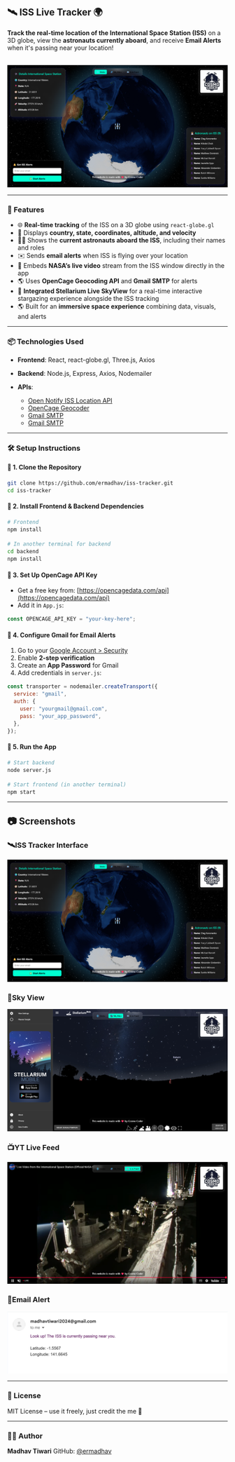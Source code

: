 ## 🛰️ ISS Live Tracker 🌍

**Track the real-time location of the International Space Station (ISS)** on a 3D globe, view the **astronauts currently aboard**, and receive **Email Alerts** when it's passing near your location!
<br>
<br>

![ISS Tracker Preview](client/src/assets/image.png)

---

### 🚀 Features

- 🌐 **Real-time tracking** of the ISS on a 3D globe using `react-globe.gl`
- 📍 Displays **country, state, coordinates, altitude, and velocity**
- 🧑‍🚀 Shows the **current astronauts aboard the ISS**, including their names and roles
- ✉️ Sends **email alerts** when ISS is flying over your location
- 🎥 Embeds **NASA’s live video** stream from the ISS window directly in the app
- 🌎 Uses **OpenCage Geocoding API** and **Gmail SMTP** for alerts
- 🔭 **Integrated Stellarium Live SkyView** for a real-time interactive stargazing experience alongside the ISS tracking
- 🌎 Built for an **immersive space experience** combining data, visuals, and alerts
---

### 📦 Technologies Used

- **Frontend**: React, react-globe.gl, Three.js, Axios
- **Backend**: Node.js, Express, Axios, Nodemailer
- **APIs**:

  - [Open Notify ISS Location API](http://open-notify.org/Open-Notify-API/ISS-Location-Now/)
  - [OpenCage Geocoder](https://opencagedata.com/)
  - [Gmail SMTP](https://support.google.com/accounts/answer/185833?hl=en)
  - [Gmail SMTP](https://stellarium-web.org/)

---

### 🛠️ Setup Instructions

#### 🔹 1. Clone the Repository

```bash
git clone https://github.com/ermadhav/iss-tracker.git
cd iss-tracker
```

#### 🔹 2. Install Frontend & Backend Dependencies

```bash
# Frontend
npm install

# In another terminal for backend
cd backend
npm install
```

#### 🔹 3. Set Up OpenCage API Key

- Get a free key from: [https://opencagedata.com/api](https://opencagedata.com/api)
- Add it in `App.js`:

```js
const OPENCAGE_API_KEY = "your-key-here";
```

#### 🔹 4. Configure Gmail for Email Alerts

1. Go to your [Google Account > Security](https://myaccount.google.com/security)
2. Enable **2-step verification**
3. Create an **App Password** for Gmail
4. Add credentials in `server.js`:

```js
const transporter = nodemailer.createTransport({
  service: "gmail",
  auth: {
    user: "yourgmail@gmail.com",
    pass: "your_app_password",
  },
});
```

#### 🔹 5. Run the App

```bash
# Start backend
node server.js

# Start frontend (in another terminal)
npm start
```
---

## 📷 Screenshots

### 🛰️ISS Tracker Interface

![ISS Tracker Demo](client/src/assets/image.png)

### 🌃Sky View

![YT Live Feed](client/src/assets/skyview.png)

### 📺YT Live Feed

![YT Live Feed](client/src/assets/live.png)

### 📧Email Alert

![Email Alert](client/src/assets/screenshot.png)

---

### 📄 License

MIT License – use it freely, just credit the me 🙌

---

### 👨‍💻 Author

**Madhav Tiwari**
GitHub: [@ermadhav](https://github.com/ermadhav)
